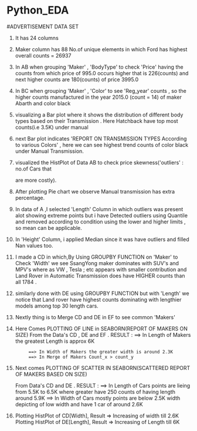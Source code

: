 # Python_EDA

#ADVERTISEMENT DATA SET

1. It has 24 columns 

2. Maker column has 88 No.of unique elements in which Ford has highest overall
   counts = 26937

3. In AB when grouping 'Maker' , 'BodyType' to check 'Price' having the counts from which
   price of 995.0 occurs higher that is 226(counts) and next higher counts are
   180(counts) of price 3995.0 

4. In BC when grouping 'Maker' , 'Color' to see 'Reg_year' counts , so the higher counts
   manufactured in the year 2015.0 (count = 14) of maker Abarth and color black 

5. visualizing a Bar plot where it shows the distribution of different body types
   based on their Transmission . Here Hatchback have top most counts(i.e 3.5K) under manual

6. next Bar plot indicates 'REPORT ON TRANSMISSION TYPES According to various Colors' ,
    here we can see highest trend counts of color black  under Manual Transmission.

7. visualized the HistPlot of Data AB to check price skewness('outliers' : no.of Cars that

   are more costly).  

8. After plotting Pie chart we observe Manual transmission has extra percentage.

9. In data of A ,I selected 'Length' Column in which outliers was present alot showing
   extreme points but i have Detected outliers using Quantile and removed according to
   condition using the lower and higher limits , so mean can be applicable.

10. In 'Height' Column, i applied Median since it was have outliers and filled Nan values
    too.

11. I made a CD in which,By Using GROUPBY FUNCTION on 'Maker' to Check 'Width' we see SsangYong maker 
    dominates with SUV's and MPV's where as VW , Tesla ; etc appears with smaller
    contribution and Land Rover in Automatic Transmission does have HIGHER counts than all
    1784 .

12. similarly done with DE using GROUPBY FUNCTION but with 'Length' we notice that Land rover have highest
    counts dominating with lengthier models among top 30 length cars.

13. Nextly thing is to Merge CD and DE in EF to see common 'Makers' 

14. Here Comes PLOTTING OF LINE in SEABORN(REPORT OF MAKERS ON SIZE) From the Data's CD , DE  and EF .
    RESULT : ==> In Length of Makers the greatest Length is approx 6K
             
             ==> In Width of Makers the greater width is around 2.3K
             ==> In Merge of Makers Count_x > count_y

15. Next comes PLOTTING OF SCATTER IN SEABORN(SCATTERED REPORT OF MAKERS BASED ON SIZE)      

    From Data's CD and DE .
    RESULT : ==> In Length of Cars points are lieing from 5.5K to 6.5K where greater have 250 counts of having length around 5.9K
             ==> In Width of Cars mostly points are below 2.5K width depicting of low width 
and have 1 car of around 2.6K 

16. Plotting HistPlot of CD[Width], Result => Increasing of width till 2.6K
    Plotting HistPlot of DE[Length], Result => Increasing of Length till 6K
